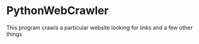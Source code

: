 # PythonWebCrawler
This program crawls a particular website looking for links and a few other things
